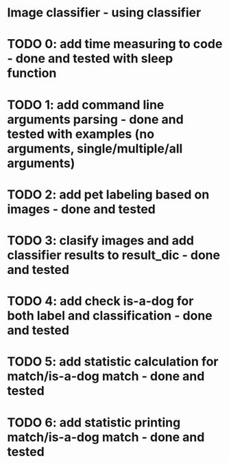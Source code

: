 # Image classifier - using classifier

# TODO 0: add time measuring to code - done and tested with sleep function

# TODO 1: add command line arguments parsing - done and tested with examples (no arguments, single/multiple/all arguments)

# TODO 2: add pet labeling based on images - done and tested

# TODO 3: clasify images and add classifier results to result_dic - done and tested

# TODO 4: add check is-a-dog for both label and classification - done and tested

# TODO 5: add statistic calculation for match/is-a-dog match - done and tested

# TODO 6: add statistic printing match/is-a-dog match - done and tested